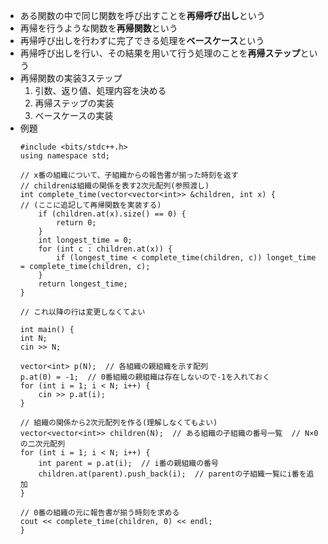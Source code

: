- ある関数の中で同じ関数を呼び出すことを**再帰呼び出し**という
- 再帰を行うような関数を**再帰関数**という
- 再帰呼び出しを行わずに完了できる処理を**ベースケース**という
- 再帰呼び出しを行い、その結果を用いて行う処理のことを**再帰ステップ**という
- 再帰関数の実装3ステップ
    1. 引数、返り値、処理内容を決める
    1. 再帰ステップの実装
    1. ベースケースの実装
- 例題
    ```
    #include <bits/stdc++.h>
    using namespace std;
    
    // x番の組織について、子組織からの報告書が揃った時刻を返す
    // childrenは組織の関係を表す2次元配列(参照渡し)
    int complete_time(vector<vector<int>> &children, int x) {
    // (ここに追記して再帰関数を実装する)
        if (children.at(x).size() == 0) {
            return 0;
        }
        int longest_time = 0;
        for (int c : children.at(x)) {
            if (longest_time < complete_time(children, c)) longet_time = complete_time(children, c);
        }
        return longest_time;
    }
    
    // これ以降の行は変更しなくてよい
    
    int main() {
    int N;
    cin >> N;
    
    vector<int> p(N);  // 各組織の親組織を示す配列
    p.at(0) = -1;  // 0番組織の親組織は存在しないので-1を入れておく
    for (int i = 1; i < N; i++) {
        cin >> p.at(i);
    }
    
    // 組織の関係から2次元配列を作る(理解しなくてもよい)
    vector<vector<int>> children(N);  // ある組織の子組織の番号一覧  // N×0の二次元配列
    for (int i = 1; i < N; i++) {
        int parent = p.at(i);  // i番の親組織の番号
        children.at(parent).push_back(i);  // parentの子組織一覧にi番を追加
    }
    
    // 0番の組織の元に報告書が揃う時刻を求める
    cout << complete_time(children, 0) << endl;
    }
    ```